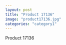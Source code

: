 ```yaml
---
layout: post
title: "Product 17136"
image: "product17136.jpg"
categories: "category1"
---
```

Product 17136
